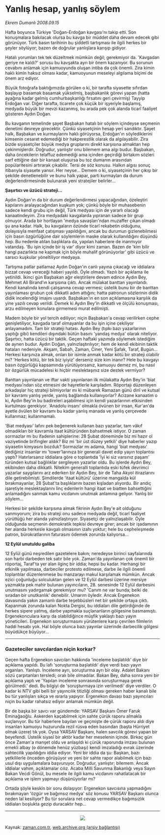 # Yanlış hesap, yanlış söylem

*Ekrem Dumanlı 2008.09.15*

<tr><td class="metin" colspan="2" style="padding-top: 20px; padding-left: 5px; padding-right: 10px;">Hafta boyunca Türkiye 'Doğan-Erdoğan kavgası'nı takip etti. Son konuşmalara bakılacak olursa bu kavga bir müddet daha devam edecek gibi görünüyor. Türk basın tarihinin bu şiddetli tartışması ile ilgili herkes bir şeyler söylüyor; bazen de doğrular yanlışlara karışıp gidiyor.</td></tr><tr><td class="metin" colspan="2" style="padding-top: 20px; padding-left: 5px; padding-right: 10px;"><p>Hatalı yorumları tek tek düzeltmek mümkün değil; gerekmiyor da. 'Kavgadan geriye ne kaldı?' sorusu bu kavşakta ayrı bir önem kazanıyor. Bu sorunun cevabını anlamak için kamuoyunda oluşan intiba da çok önemli. Zira kimin haklı kimin haksız olması kadar, kamuoyunun meseleyi algılama biçimi de önem arz ediyor. 
<p> Büyük fotoğrafa baktığımızda görülen o ki, bir tarafta siyasette sıfırdan başlayıp basamak basamak yükselmiş, başbakanlık görevi yapan (hatta ayağına kadar gelmiş cumhurbaşkanlığı fırsatını geri çevirmiş) Tayyip Erdoğan var. Diğer tarafta, ticarete çok küçük bir işyeriyle başlamış, medyada büyük bir mevzi kazanmış, bu arada pek çok alanda ticarî faaliyet gösteren Aydın Doğan. 
<p> Bu kavganın temelinde şayet Başbakan hatalı bir söylem içindeyse seçmenin denetimi devreye girecektir. Çünkü siyasetçinin hesap yeri sandıktır. Şayet halk, Başbakan ve kurmaylarını haklı görüyorsa, Erdoğan'ın söylediklerini kimsenin cesaret edemediği bir hakperestlik olarak da algılayabilir. Zira bizde siyasetçiler büyük medya gruplarını direkt karşısına almaktan hep çekinmişlerdir. Doğrudur, yanlıştır onu bilemem ama algı budur. Başbakan, daha öncekilerin telaffuz edemediği ama içinden geçirdiği birtakım sözleri sarf ettiğine dair bir kanaat oluşursa bu toz dumanın arasından popülaritesini artırarak çıkabilir. Tersi de söz konusu. Halkın algısı sonuç itibarıyla siyasete yansır. Her neyse... Demem o ki, siyasetçinin her çıkışı bir şekilde denetlenebilir ve bunu halk yapar, parti kurmayları da durum değerlendirmesinde bulunarak yeni stratejiler belirler...
<b><p>Şaşırtıcı ve üzücü strateji...</p></b>
<p>Aydın Doğan'ın da bir durum değerlendirmesi yapacağından, özeleştiri kapılarını aralayacağından kuşkum yok; çünkü böyle bir muhasebenin sadece kendi grubu için değil, Türk medyası için de yararlı olacağı kanaatindeyim. Zira medyadaki kavgalarda yıpranan sadece bir grup olmuyor. Arada bir hortlayan 'medya savaşları'ndan muzaffer çıkan olmadı şu ana kadar. Halk, bu kavgaların özünde ticarî rekabetin olduğunu, dolayısıyla menfaat çatışması yapıldığını, ancak bu durumun gizlenebilmesi için basın özgürlüğüne dair söylemlerin maske olarak kullanıldığını düşündü hep. Bu nedenle atılan başlıklara da, yapılan haberlere de inanmıyor vatandaş. 'Bu işin içinde bir iş var' diyor kimi zaman. Bazen de 'kim bilir hangi pazarlıkta ne kapmak için böyle muhalif görünüyorlar' gibi üzücü ve sarsıcı kuşkular yöneltiliyor medyaya. 
<p> Tartışma patlar patlamaz Aydın Doğan'ın canlı yayına çıkacağı ve iddialara bizzat cevap vereceği haberi yayıldı. Öyle olmadı. Yazılı bir açıklama ile yetinildi. İkinci gün Başbakan ağır eleştirilere devam edince Aydın Bey, Mehmet Ali Birand'ın karşısına çıktı. Ancak mülakat banttan yayınlandı. Kendi kanalında kendi çalışanına cevap vermesi; üstelik bunu bir de banttan yayınlaması grubun çok dikkatli adım attığını; hatta patronun sözlerinin didik didik incelendiği imajını uyardı. Başbakan'ın en son açıklamasına karşılık da yine yazılı cevap verildi. Demek ki Aydın Bey'in dikkatli ve ölçülü konuşması, arzu edilmeyen konulara girmemesi murat edilmişti. 
<p> Madem böyle bir yol tercih ediliyor; niçin Başbakan'a cevap verilirken cephe genişletiliyor, kavgada taraf olmayanlar da bu işin içine çekiliyor anlayamadım. Tam bir strateji hatası. Aydın Bey (tıpkı bazı yazarlarının yaptığı gibi) kendileri dışındaki bütün basını 'yandaş medya' olarak niteliyor. Şaşırtıcı, hatta üzücü bir taktik. Geçen haftaki yazımda söylemek istediğim de aynen budur. Aydın Doğan, yalnızlaştırılıyor; hem de kendi ekibinin taktik hataları nedeniyle. Akşam, Sabah, Zaman, Ciner, Yeni Şafak, Taraf, Bugün... Herkesi karşınıza almak, onları bir isimle anmak kadar kötü bir strateji olabilir mi? 'Herkes kötü, bir tek biz iyiyiz' derseniz size kim inanır? Hele bu kavgayı basın özgürlüğü kapsamında yürütüyorsanız, kamuoyu demez mi, bu nasıl bir özgürlük mücadelesi ki hiçbir meslektaşınız size destek vermiyor? 
<p> Banttan yayınlanan ve iftar vakti yayınlanan ilk mülakatta Aydın Bey'in 'biat medyası'ndan söz etmesini de hayretlerle karşıladım. Röportajı düzenleyen arkadaşlar hiç strateji bilmiyorlar mı ki mübarek Ramazan günü dinî ve kutsal bir kavramı yanlış yerde, yanlış bağlamda kullanıyorlar? Acizane kanaatim o ki, Aydın Bey'in bu badireleri aşabilmesi için kendi yazarlarının etkisinden kurtulması gerekiyor. 'Anadolu insanı' olmakla övünen bir insan, Kur'an'da ayetle övülen bir kavramı bu kadar yanlış manada ve yanlış çerçevede kullanmaz; kullanmamalı. 
<p> 'Biat medyası' lafını pek beğenerek kullanan bazı yazarlar, tam vâkıf olmadıkları bir kavramla itaat kültüründen bahsetmek istiyor. O zaman sormazlar mı bu ifadenin sahiplerine: 28 Şubat döneminde biz mi hazır ol vaziyetinde brifingler aldık? Biz mi 'bir üst düzey yetkili' diye haberler yazıp siyasetin kimyasını bozduk? Sormazlar mı adama, hangi 'biat medyası' dediğiniz insanlar mı 'tower'larınıza bir generali davet edip yayın toplantısı yaptı? Hatırlarsanız iddialara göre o toplantıda 'İyi ki siz varsınız paşam' türünden kutsal bağlılıklar sergileyen yazarlar oldu. Bu işlerde Aydın Bey, ekibinden daha dikkatli. Nitekim generalli toplantıda eski tüfek devrimci yazarlar saygılarını arz ederken bir Aydın Bey, bir de Taha Akyol itirazlarını dile getirebilmişti. Şimdilerde 'itaat kültürü' üzerine mangalda kül bırakmayanlar, 28 Şubat'ta başlıklarını bazen kışladan alıyordu. Bir andıç işaretiyle meslektaşlarını linç edenlerin hangi itaat ve biatten bahsettiğini anlamadığını sanmak kamu vicdanını unutmak anlamına geliyor. Yanlış bir söylem...
<p> Herkesi bir şekilde karşısına almak fikrinin Aydın Bey'e ait olduğunu sanmıyorum; zira bu strateji onu sadece medyada değil, ticarî faaliyet yürüttüğü her alanda yalnızlaştırıyor. Siyasetçi de yalnızlaşabilir. Öyle olduğunda seçmenin demokratik tepkisi devreye girer; ancak bir işadamının her alanda herkesle kavgalı olmasının izahı yoktur; hele bu cepheleşmede patron, bürokratlarının faturasını ödemek zorunda kalıyorsa...
<b><p>12 Eylül unutuldu galiba</p></b>
<p>12 Eylül günü neşredilen gazetelere bakın; neredeyse birinci sayfalarında son harbi darbeden tek satır bile yok. Zaman'da yayınlanan çok önemli bir röportaj, Taraf'ta yer alan ilginç bir iddia; hepsi bu kadar. Herhangi bir etkinlik yapılmasa, darbeciler protesto edilmese, darbe ile ilgili önemli toplantılar düzenlenmese bu manzarayı makul karşılamak mümkün. Ancak ezici çoğunluğu solculuktan gelen ve 12 Eylül darbesi üzerine mersiye yazmakta pek mahir bulunan yayıncıların, 28. senesinde 12 Eylül darbesini unutmasını yadırgamak gerekmiyor mu? 'Canım ne var bunda; belki de sıradan bir unutkanlık' denebilir. Umarım öyledir. Ancak Ergenekon davasında yakın zamanlı darbe teşebbüsleri net bir şekilde ortaya çıktı. Kapanmak zorunda kalan Nokta Dergisi, bu iddiaları dile getirdiğinde de herkes sipere yatmış, darbe yapmakla suçlananların gölgesine basmamıştı. Ergenekonculara karşı da olabildiğince müşfik yaklaştı bazı yayın yöneticileri. Ergenekon soruşturmasını yürütenlere karşı çevrilen filmlerin haddi hesabı yok. Hal böyle olunca bazı yayınlar üzerinde darbecilik gölgesi büyüdükçe büyüyor...
<hr/>
<h3><p>Gazeteciler savcılardan niçin korkar?</p></h3>
<p>Geçen hafta Ergenekon savcıları hakkında 'inceleme başlatıldı' diye bir açıklama yapıldı. Bu lafı 'soruşturma başlatıldı' diye verdi bazı yayın organları. Yanlıştı. İnceleme ayrı, soruşturma ayrı bir olay. Adalet Bakanı sözü çarpıtanları tersledi; oralı bile olmadılar. Bakan Bey, daha sonra yeni bir açıklama yaptı ve 'Yapılan inceleme sonrasında soruşturmaya gerek görülmedi.' dedi. Bu bilgiyi de 'soruşturmaya izin verilmedi' diye verdiler. O kadar ki NTV gibi belli bir yayıncılık titizliği olması gereken haber kanalı bile bu tür yanlışları sıkça ve ısrarla yapıyor. Ergenekon davası bazı yayıncıları niçin bu kadar rahatsız ediyor anlamak mümkün değil. 
<p> Bir de başka bir savcı var gündemde: YARSAV Başkanı Ömer Faruk Eminağaoğlu. Askerden kaçabilmek için sahte çürük raporu almakla suçlanıyor. Bu tür haberlere bayılan ve geçmişte de çürük raporu aldı diye insanları kamuoyu huzurunda rezil rüsva eden basından (başta Hürriyet olmak üzere) tık yok. Oysa YARSAV Başkanı, halen savcılık görevi yapan bir beyefendi. Üstelik siyasî bir aktör kadar her meselenin içinde. Birkaç gün önce Zaman'a manşet oldu ve anlaşıldı ki çürük raporunda imzası bulunan emekli albay (o dönemde henüz yüzbaşı) kendi imzaladığı evrak üzerinde sahtecilik yapıldığını iddia ediyor. Yeni bir iddia da şu: Başkan, bazı yetkililerle önceden görüşüyor ve yeni bir sahte rapor alabilmek için bazı usul dışı uygulamalara başvuruyor. Doğrudur, yanlıştır; bilemem. Ancak iddialar vahim, açıklamalar cılız. Acaba Milli Savunma Bakanlığı veya Sayın Bakan Vecdi Gönül, bu mesele ile ilgili kamu vicdanını rahatlatacak bir açıklama ve işlem yapmayı düşünüyorlar mı?
<p> Ortada şöyle keskin bir soru dolaşıyor: Ergenekon savcısına yapmadığını bırakmayan 'özgür ve bağımsız medya' söz konusu YARSAV Başkanı olunca neden lal kesiliyor? Bu tür sorulara net cevap vermedikçe bağımsızlık iddiaları boşlukta gezip duracaktır hep...
<p><hr/>
<p><p align="center"><img border="0" src="http://web.archive.org/web/20081021024341im_/http://medya.zaman.com.tr/2008/09/15/tiraj.gif"/><br/></p></p></p></p></p></p></p></p></p></p></p></p></p></p></p></p></td></tr>

Kaynak: [zaman.com.tr](http://zaman.com.tr/yazar.do?yazino=738351), [web.archive.org (arşiv bağlantısı)](http://web.archive.org/web/20081021024341/http://www.zaman.com.tr:80/yazar.do?yazino=738351)
